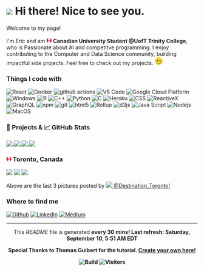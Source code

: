 <h1><img src="https://emojis.slackmojis.com/emojis/images/1531849430/4246/blob-sunglasses.gif?1531849430" width="30"/> Hi there! Nice to see you.</h1>

<p>Welcome to my page! </br></br> I'm Eric and am <img src='./Images/canada.svg' width="13"/> <b>Canadian University Student @UofT Trinity College</b>, who is Passionate about AI and competitve programming. I enjoy contributing to the Computer and Data Science community, building impactful side projects. 
Feel free to check out my projects. <img src='./Images/smile.svg' width="21"/> </p>

<h3>Things I code with</h3>

<p>
  <img alt="React" src="https://img.shields.io/badge/-React-45b8d8?style=flat-square&logo=react&logoColor=white" />
  <img alt="Docker" src="https://img.shields.io/badge/-Docker-46a2f1?style=flat-square&logo=docker&logoColor=white" />
  <img alt="github actions" src="https://img.shields.io/badge/-Github_Actions-2088FF?style=flat-square&logo=github-actions&logoColor=white" />
  <img alt="VS Code" src="https://img.shields.io/badge/-VS_Code-007ACC?style=flat-square&logo=visual-studio-code&logoColor=white" /> 
  <img alt="Google Cloud Platform" src="https://img.shields.io/badge/-Google_Cloud_Platform-1a73e8?style=flat-square&logo=google-cloud&logoColor=white" />
  <img alt="Windows" src="https://img.shields.io/badge/-Windows-0078D6?style=flat-square&logo=windows&logoColor=white" />
  <img alt="R" src="https://img.shields.io/badge/-R-276DC3?style=flat-square&logo=r&logoColor=white" />
  <img alt="C++" src="https://img.shields.io/badge/-C++-00599C?style=flat-square&logo=c%2B%2B&logoColor=white" />
  <img alt="Python" src="https://img.shields.io/badge/-Python-3776AB?style=flat-square&logo=python&logoColor=white" />
  <img alt="C" src="https://img.shields.io/badge/-C-5849BE?style=flat-square&logo=c&logoColor=white" />
  <img alt="Heroku" src="https://img.shields.io/badge/-Heroku-430098?style=flat-square&logo=heroku&logoColor=white" />
  <img alt="CSS" src="https://img.shields.io/badge/-CSS-764ABC?style=flat-square&logo=CSS3&logoColor=white" />
  <img alt="ReactiveX" src="https://img.shields.io/badge/-RxJs-B7178C?style=flat-square&logo=reactivex&logoColor=white" />
  <img alt="GraphQL" src="https://img.shields.io/badge/-GraphQL-E10098?style=flat-square&logo=graphql&logoColor=white" />
  <img alt="npm" src="https://img.shields.io/badge/-NPM-CB3837?style=flat-square&logo=npm&logoColor=white" />
  <img alt="git" src="https://img.shields.io/badge/-Git-F05032?style=flat-square&logo=git&logoColor=white" />
  <img alt="html5" src="https://img.shields.io/badge/-HTML5-E34F26?style=flat-square&logo=html5&logoColor=white" />
  <img alt="Rollup" src="https://img.shields.io/badge/-Rollup-EC4A3F?style=flat-square&logo=rollup.js&logoColor=white" />
  <img alt="d3js" src="https://img.shields.io/badge/-D3.js-F9A03C?style=flat-square&logo=d3.js&logoColor=white" />
  <img alt="Java Script" src="https://img.shields.io/badge/-Java_Script-F7DF1E?style=flat-square&logo=javascript&logoColor=white" />
  <img alt="Nodejs" src="https://img.shields.io/badge/-Nodejs-43853d?style=flat-square&logo=Node.js&logoColor=white" />
  <img alt="MacOS" src="https://img.shields.io/badge/-MacOS-000000?style=flat-square&logo=MacOS&logoColor=white" />
</p>

<h3>🎁 Projects & 📈 GitHub Stats</h3>

<a href="https://github.com/EricKarpovits/">
  <img align="center" src="https://github-readme-stats.vercel.app/api/top-langs/?username=EricKarpovits&html&title_color=ffffff&text_color=c9cacc&icon_color=2bbc8a&bg_color=1d1f21" />
</a>

<a href="https://github.com/EricKarpovits/">
  <img align="center" src="https://github-readme-stats.vercel.app/api?username=EricKarpovits&hide=issues&show_icons=true&line_height=27&count_private=true&title_color=ffffff&text_color=c9cacc&icon_color=2bbc8a&bg_color=1d1f21" />
</a>

<a href="https://github.com/EricKarpovits/Big-Data-Challenge-2020-2021">
  <img align="center" src="https://github-readme-stats.vercel.app/api/pin/?username=EricKarpovits&repo=Big-Data-Challenge-2020-2021&title_color=ffffff&text_color=c9cacc&icon_color=2bbc8a&bg_color=1d1f21" />
</a>

<a href="https://github.com/EricKarpovits/Graphical-Sorting-Tool">
  <img align="center" src="https://github-readme-stats.vercel.app/api/pin/?username=EricKarpovits&repo=Sorting-Visualizer-Tool&title_color=ffffff&text_color=c9cacc&icon_color=2bbc8a&bg_color=1d1f21" />
</a>

<h3> <img src='./Images/canada.svg' width="13"/> Toronto, Canada</h3>
<p><img width="200" src="https:&#x2F;&#x2F;cdn1.picuki.com&#x2F;hosted-by-instagram&#x2F;q&#x3D;0exhNuNYnjBGZDHIdN5WmL9I2Pk2GAlRNecaS7j0nyZiNxIsbHWB58ltwdGn%7C%7CDh6Kwh9HS+Lfz9h4okoWFRRZFZ+OUbXTryLTDdT6qubV4Cq0Dxm9p9hlLgzKHIZbXSr88MtOzjYMTIfQeoEH%7C%7Cb2rvUT+f7wbTYCpC2TNLNAyQlWotfpUrJy9ZRxt52U1h+189JldHt1%7C%7CGgeLF11q9PJvjsNTvX9fMh4sq4jC+ZCjMkEpensmCG2X2MvbyhBGTOguYrVwr9T1GXXejYH9GmkGocsFWcL1E+Urh0Ek7RjudS4YN8r3Po17IH4fTcED3tJhjVPsdK+lCGQPy38mUxanjCD%7C%7CZKFK9sFlIe9H6KrcYnq6SLHROHYTbcVcFJdI8%7C%7CScXneeNCbDtB0upJgCKl3hG%7C%7Cz%7C%7CwPgIuOl+DJTIRQMvDqIM4F5R6DFwqv1oHU&#x3D;.jpeg?1" /> <img width="200" src="https:&#x2F;&#x2F;cdn1.picuki.com&#x2F;hosted-by-instagram&#x2F;q&#x3D;0exhNuNYnjBGZDHIdN5WmL9I2Pk2GAlRNecaS7j0nyZiNxIsbHWB58ltwdGn%7C%7CDh6Kwh9HS+Lfz9m5YIrVVxQZFN+NUTfTbSLSzdU66mRV4Cq0zNh8pJhlb0zLnAYZ3Cn8MskOzjYMTIfQeoEH%7C%7Cb2rvUW8PvwbTIBpi2TMLBCyQlWotfpUrJy9ZRzt52U1h+189JldAJZ+jtvdBFundPZlTIeAf3+Idp1orN2S%7C%7CkKhtAKv6K%7C%7C1SO2ECMseW16GX6Rv5+HoOAAuiDpYGhpqzDheKc4EEMWggiBsj0+or82gpb2M6xV5qkOuYTxCmMDUjFKiCU%7C%7Ck8SqtQLsSUHv3EBQnjeel%7C%7CW+eqN29qrREauXb%7C%7CTN1ijXT+PrOehnS08aJtWFZmXmDKKxBPABvbQaDMFBhFqc1hPuXLTjmhx0WWMZ0WfcXrBWBcKTx5C3+3ON2juK8VU5.jpeg?1" /> <img width="200" src="https:&#x2F;&#x2F;cdn1.picuki.com&#x2F;hosted-by-instagram&#x2F;q&#x3D;0exhNuNYnjBGZDHIdN5WmL9I2Pk2GAlRNecaS7j0nyZiNxIsbHWB58ltwdGn%7C%7CDh6Kwh9HS+Lfz9l44otUlVWZFVyOkPaSbaPRDxQ7K+aVe%7C%7CN1TZv8pNhlrgzKHAdYXCv8MEoXAmYdSgIGaYDG7uo%7C%7CesJ+fPucjcBojOMNbBGmDdttdCwFahlza4lsfe4kx2xu5xncG114WNxahlw5OLUqQUCSKn5PN1gpKZlR7pCjMsS5Lujymu+H2xkfWx9Ez7RtI7V2dENhhzrdSFlqjHxAZY1LHMRiVbm5B1pipYenYO2C9lM4cEgsLn+bSACW2E2hjtfwZftgAHsSUGImUBRwT2Ej+b3ffZ79sXPBMfEY%7C%7CLi4Dj%7C%7CN%7C%7CznEvZYa2wKDcjeal3WN+3iUfxysttjMd9Y4ES9+ynrUrzFy1V+AWgc0GbYXrZSFLuiyqyb4X7U32WIpFZpkg&#x3D;&#x3D;.jpeg?1" /></p>
<p>Above are the last 3 pictures posted by <a href="https://www.instagram.com/destination_toronto/" target="_blank"><img src="https://upload.wikimedia.org/wikipedia/commons/thumb/e/e7/Instagram_logo_2016.svg/1024px-Instagram_logo_2016.svg.png" width="20"/> @Destination_Toronto!</a><br/></p>
<h3>Where to find me</h3>
<p><a href="https://github.com/erickarpovits" target="_blank"><img alt="Github" src="https://img.shields.io/badge/GitHub-%2312100E.svg?&style=for-the-badge&logo=Github&logoColor=white" /></a> <a href="https://www.linkedin.com/in/eric-karpovits/" target="_blank"><img alt="LinkedIn" src="https://img.shields.io/badge/linkedin-%230077B5.svg?&style=for-the-badge&logo=linkedin&logoColor=white" /></a> <a href="https://medium.com/@erickarpovits" target="_blank"><img alt="Medium" src="https://img.shields.io/badge/medium-%2312100E.svg?&style=for-the-badge&logo=medium&logoColor=white" /></a>
</p>

------------
<p align="center">This <i>README</i> file is generated <b>every 30 mins!<b/> Last refresh: Saturday, September 10, 5:51 AM EDT</p>
<p align="center">Special Thanks to Thomas Guibert for the tutorial. <a href="https://medium.com/@th.guibert/how-to-create-a-self-updating-readme-md-for-your-github-profile-f8b05744ca91">Create your own here!</a></p>
<p align="center"> <img alt="Build" src="https://img.shields.io/github/workflow/status/erickarpovits/erickarpovits/README%20build" /> <img alt="Visitors" src="https://visitor-badge.glitch.me/badge?page_id=erickarpovits" /> </p>
